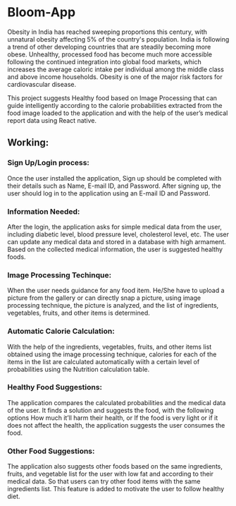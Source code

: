 # Bloom-App
Obesity in India has reached sweeping proportions this century, with unnatural obesity affecting 5% of the country's population. India is following a trend of other developing countries that are steadily becoming more obese. Unhealthy, processed food has become much more accessible following the continued integration into global food markets, which increases the average caloric intake per individual among the middle class and above income households. Obesity is one of the major risk factors for cardiovascular disease.

This project suggests Healthy food based on Image Processing that can guide intelligently according to the calorie probabilities extracted from the food image loaded to the application and with the help of the user’s medical report data using React native.

## Working:
 
 
### Sign Up/Login process:

Once the user installed the application, Sign up should be completed with their details such as Name, E-mail ID, and Password. After signing up, the user should log in to the application using an E-mail ID and Password.

### Information Needed:
After the login, the application asks for simple medical data from the user, including diabetic level, blood pressure level, cholesterol level, etc. The user can update any medical data and stored in a database with high armament. Based on the collected medical information, the user is suggested healthy foods.

### Image Processing Techinque:
When the user needs guidance for any food item. He/She  have to upload a picture from the gallery or can directly snap a picture, using image processing technique, the picture is analyzed, and the list of ingredients, vegetables, fruits, and other items is determined.

### Automatic Calorie Calculation:
With the help of the ingredients, vegetables, fruits, and other items list obtained using the image processing technique, calories for each of the items in the list are calculated automatically wiith a certain level of probabilities using the Nutrition calculation table.

### Healthy Food Suggestions:
The application compares the calculated probabilities and the medical data of the user. It finds a solution and suggests the food, with the following options 
How much it’ll harm their health, or 
If the food is very light or
 if it does not affect the health, the application suggests the user consumes the food.

### Other Food Suggestions:
The application also suggests other foods based on the same ingredients, fruits, and vegetable list for the user with low fat and according to their medical data. So that users can try other food items with the same ingredients list. This feature is added to motivate the user to follow healthy diet.






